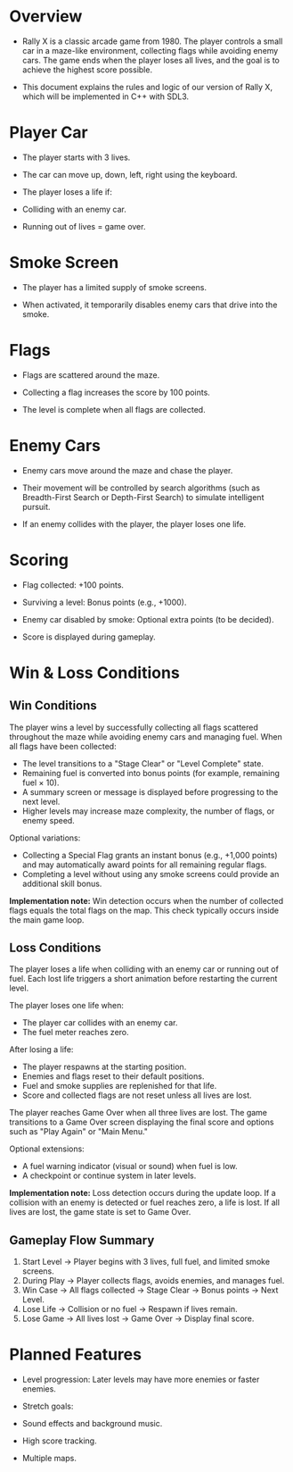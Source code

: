 # Overview

- Rally X is a classic arcade game from 1980. The player controls a small car in a maze-like environment, collecting flags while avoiding enemy cars. The game ends when the player loses all lives, and the goal is to achieve the highest score possible.

- This document explains the rules and logic of our version of Rally X, which will be implemented in C++ with SDL3.

# Player Car

- The player starts with 3 lives.

- The car can move up, down, left, right using the keyboard.

- The player loses a life if:

- Colliding with an enemy car.

- Running out of lives = game over.

# Smoke Screen

- The player has a limited supply of smoke screens.

- When activated, it temporarily disables enemy cars that drive into the smoke.

# Flags

- Flags are scattered around the maze.

- Collecting a flag increases the score by 100 points.

- The level is complete when all flags are collected.

# Enemy Cars

- Enemy cars move around the maze and chase the player.

- Their movement will be controlled by search algorithms (such as Breadth-First Search or Depth-First Search) to simulate intelligent pursuit.

- If an enemy collides with the player, the player loses one life.

# Scoring

- Flag collected: +100 points.

- Surviving a level: Bonus points (e.g., +1000).

- Enemy car disabled by smoke: Optional extra points (to be decided).

- Score is displayed during gameplay.

# Win & Loss Conditions

## Win Conditions

The player wins a level by successfully collecting all flags scattered throughout the maze while avoiding enemy cars and managing fuel. When all flags have been collected:

- The level transitions to a "Stage Clear" or "Level Complete" state.
- Remaining fuel is converted into bonus points (for example, remaining fuel × 10).
- A summary screen or message is displayed before progressing to the next level.
- Higher levels may increase maze complexity, the number of flags, or enemy speed.

Optional variations:

- Collecting a Special Flag grants an instant bonus (e.g., +1,000 points) and may automatically award points for all remaining regular flags.
- Completing a level without using any smoke screens could provide an additional skill bonus.

**Implementation note:** Win detection occurs when the number of collected flags equals the total flags on the map. This check typically occurs inside the main game loop.

## Loss Conditions

The player loses a life when colliding with an enemy car or running out of fuel. Each lost life triggers a short animation before restarting the current level.

The player loses one life when:

- The player car collides with an enemy car.
- The fuel meter reaches zero.

After losing a life:

- The player respawns at the starting position.
- Enemies and flags reset to their default positions.
- Fuel and smoke supplies are replenished for that life.
- Score and collected flags are not reset unless all lives are lost.

The player reaches Game Over when all three lives are lost. The game transitions to a Game Over screen displaying the final score and options such as "Play Again" or "Main Menu."

Optional extensions:

- A fuel warning indicator (visual or sound) when fuel is low.
- A checkpoint or continue system in later levels.

**Implementation note:** Loss detection occurs during the update loop. If a collision with an enemy is detected or fuel reaches zero, a life is lost. If all lives are lost, the game state is set to Game Over.

## Gameplay Flow Summary

1. Start Level → Player begins with 3 lives, full fuel, and limited smoke screens.
2. During Play → Player collects flags, avoids enemies, and manages fuel.
3. Win Case → All flags collected → Stage Clear → Bonus points → Next Level.
4. Lose Life → Collision or no fuel → Respawn if lives remain.
5. Lose Game → All lives lost → Game Over → Display final score.


# Planned Features

- Level progression: Later levels may have more enemies or faster enemies.

- Stretch goals:

- Sound effects and background music.

- High score tracking.

- Multiple maps.
